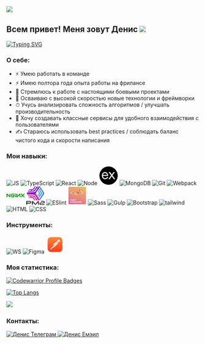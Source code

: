 ![](https://komarev.com/ghpvc/?username=codelnd)
## Всем привет! Меня зовут Денис  <img src="https://github.com/blackcater/blackcater/raw/main/images/Hi.gif" height="26"/>
[![Typing SVG](https://readme-typing-svg.herokuapp.com?font=Roboto&size=18&pause=1500&color=717171E4&width=435&lines=%D0%AF+Junior+Front-end+%D1%80%D0%B0%D0%B7%D1%80%D0%B0%D0%B1%D0%BE%D1%82%D1%87%D0%B8%D0%BA)](https://git.io/typing-svg)
 

### О себе:
- ⚡ Умею работать в команде
- ⚡ Имею полтора года опыта работы на фрилансе
- 🎯 Стремлюсь к работе с настоящими боевыми проектами
- 🚀 Осваиваю с высокой скоростью новые технологии и фреймворки
- ⏱ Учусь анализировать сложность алгоритмов / улучшать производительность
- 🔨 Хочу создавать классные сервисы для удобного взаимодействия с пользователями
- ✍ Стараюсь использовать best practices / соблюдать баланс чистого кода и скорости написания

### Мои навыки:
![JS](https://img.icons8.com/color/48/000000/javascript--v1.png)
![TypeScript](https://img.icons8.com/color/48/000000/typescript.png)
![React](https://img.icons8.com/plasticine/48/000000/react.png)
![Node](https://img.icons8.com/color/48/000000/nodejs.png)
![Express](assets/expressjs.png)
![MongoDB](https://img.icons8.com/color/48/000000/mongodb.png)
![Git](https://img.icons8.com/color/48/000000/git.png)
![Webpack](https://img.icons8.com/color/48/000000/webpack.png)
![NGINX](assets/nginx.png)
![PM2](assets/pm2.png)
![ESlint](https://img.icons8.com/color/48/000000/eslint.png)
![styledcomponents](assets/styledcomponents.png)
![Sass](https://img.icons8.com/color/48/000000/sass.png)
![Gulp](https://img.icons8.com/windows/48/E74C3C/gulp.png)
![Bootstrap](https://img.icons8.com/color/48/000000/bootstrap.png)
![tailwind](https://img.icons8.com/color/48/000000/tailwind_css.png)
![HTML](https://img.icons8.com/ios-filled/48/000000/html-5--v2.png)
![CSS](https://img.icons8.com/ios/48/000000/css.png)

### Инструменты:
![WS](https://img.icons8.com/color/48/000000/webstorm.png)
![Figma](https://img.icons8.com/color/48/000000/figma.png)
![Postman](assets/postman.png)

### Моя статистика:
[![Codewarrior Profile Badges](https://www.codewars.com/users/idenis/badges/large)](https://www.codewars.com/users/idenis)

[![Top Langs](https://github-readme-stats.vercel.app/api/top-langs/?username=codelnd&layout=compact)](https://github.com/codelnd/github-readme-stats)

<img src="https://habrastorage.org/webt/l8/wn/x0/l8wnx0ip3hxoi80bwvs5tfeqso0.gif" width="350"/> 

### Контакты:
<a href="https://t.me/codenis">
<img alt="Денис Телеграм" src="https://img.icons8.com/color/48/000000/telegram-app--v1.png"/>
</a>
<a href="mailto:codenisweb@yandex.ru">
  <img alt="Денис Емэил" src="https://img.icons8.com/fluency/48/000000/circled-envelope.png" />
</a>
